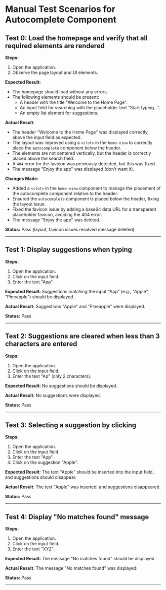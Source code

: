 # Manual Test Scenarios for Autocomplete Component

## Test 0: Load the homepage and verify that all required elements are rendered

**Steps:**
1. Open the application.
2. Observe the page layout and UI elements.

**Expected Result:**
- The homepage should load without any errors.
- The following elements should be present:
  - A header with the title "Welcome to the Home Page".
  - An input field for searching with the placeholder text "Start typing...".
  - An empty list element for suggestions.

**Actual Result:**
- The header "Welcome to the Home Page" was displayed correctly, above the input field as expected.
- The layout was improved using a `<slot>` in the `home-view` to correctly place the `autocomplete` component below the header.
- The elements are not centered vertically, but the header is correctly placed above the search field.
- A `404` error for the favicon was previously detected, but this was fixed.
- The message "Enjoy the app" was displayed (don't want it).

**Changes Made:**
- Added a `<slot>` in the `home-view` component to manage the placement of the autocomplete component relative to the header.
- Ensured the `autocomplete` component is placed below the header, fixing the layout issue.
- Fixed the favicon issue by adding a base64 data URL for a transparent placeholder favicon, avoiding the 404 error.
- The message "Enjoy the app" was deleted.

**Status:** Pass (layout, favicon issues resolved message deleted)

---

## Test 1: Display suggestions when typing

**Steps:**
1. Open the application.
2. Click on the input field.
3. Enter the text "App".

**Expected Result:**
Suggestions matching the input "App" (e.g., "Apple", "Pineapple") should be displayed.

**Actual Result:** 
Suggestions "Apple" and 
"Pineapple" were displayed.

**Status:** Pass

---

## Test 2: Suggestions are cleared when less than 3 characters are entered

**Steps:**
1. Open the application.
2. Click on the input field.
3. Enter the text "Ap" (only 2 characters).

**Expected Result:**
No suggestions should be displayed.

**Actual Result:** 
No suggestions were displayed.

**Status:** Pass

---

## Test 3: Selecting a suggestion by clicking

**Steps:**
1. Open the application.
2. Click on the input field.
3. Enter the text "App".
4. Click on the suggestion "Apple".

**Expected Result:**
The text "Apple" should be inserted into the input field, and suggestions should disappear.

**Actual Result:** 
The text "Apple" was inserted, and suggestions disappeared.

**Status:** Pass

---

## Test 4: Display "No matches found" message

**Steps:**
1. Open the application.
2. Click on the input field.
3. Enter the text "XYZ".

**Expected Result:**
The message "No matches found" should be displayed.

**Actual Result:** 
The message "No matches found" was displayed.

**Status:** Pass

---